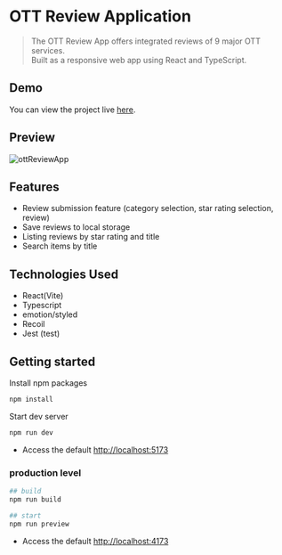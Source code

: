# OTT Review Application

> The OTT Review App offers integrated reviews of 9 major OTT services. <br>
> Built as a responsive web app using React and TypeScript.

## Demo

You can view the project live [here](https://kayoungkimjs.github.io/ott-review-app/).

## Preview
![ottReviewApp](https://github.com/Kayoungkimjs/various-charts/assets/83155239/a02c9849-4905-49e7-91ef-a870b854d4db)

## Features

- Review submission feature (category selection, star rating selection, review)
- Save reviews to local storage
- Listing reviews by star rating and title
- Search items by title

## Technologies Used

- React(Vite)
- Typescript
- emotion/styled
- Recoil
- Jest (test)

## Getting started

Install npm packages

```bash
npm install
```

Start dev server

```bash
npm run dev
```

- Access the default <http://localhost:5173>

### production level

```bash
## build
npm run build

## start
npm run preview
```

- Access the default <http://localhost:4173>

